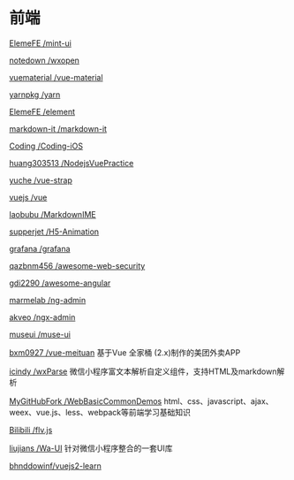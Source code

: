 # 前端

[ElemeFE /mint-ui](https://github.com/ElemeFE/mint-ui)

[notedown /wxopen](https://github.com/notedown/wxopen)

[vuematerial /vue-material](https://github.com/vuematerial/vue-material)

[yarnpkg /yarn](https://github.com/yarnpkg/yarn)

[ElemeFE /element](https://github.com/ElemeFE/element)

[markdown-it /markdown-it](https://github.com/markdown-it/markdown-it)

[Coding /Coding-iOS](https://github.com/Coding/Coding-iOS)

[huang303513 /NodejsVuePractice](https://github.com/huang303513/NodejsVuePractice)

[yuche /vue-strap](https://github.com/yuche/vue-strap)

[vuejs /vue](https://github.com/vuejs/vue)

[laobubu /MarkdownIME](https://github.com/laobubu/MarkdownIME)

[supperjet /H5-Animation](https://github.com/supperjet/H5-Animation)

[grafana /grafana](https://github.com/grafana/grafana)

[qazbnm456 /awesome-web-security](https://github.com/qazbnm456/awesome-web-security)

[gdi2290 /awesome-angular](https://github.com/gdi2290/awesome-angular)

[marmelab /ng-admin](https://github.com/marmelab/ng-admin)

[akveo /ngx-admin](https://github.com/akveo/ngx-admin)

[museui /muse-ui](https://github.com/museui/muse-ui)

[bxm0927 /vue-meituan](https://github.com/bxm0927/vue-meituan)                   基于Vue 全家桶 \(2.x\)制作的美团外卖APP

[icindy /wxParse](https://github.com/icindy/wxParse)                             微信小程序富文本解析自定义组件，支持HTML及markdown解析

[MyGitHubFork /WebBasicCommonDemos](https://github.com/MyGitHubFork/WebBasicCommonDemos)                           html、css、javascript、ajax、weex、vue.js、less、webpack等前端学习基础知识

[Bilibili /flv.js](https://github.com/Bilibili/flv.js)

[liujians /Wa-UI](https://github.com/liujians/Wa-UI)                                  针对微信小程序整合的一套UI库

[bhnddowinf/vuejs2-learn](https://github.com/bhnddowinf/vuejs2-learn)


